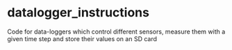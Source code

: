 # datalogger_instructions
Code for data-loggers which control different sensors, measure them with a given time step and store their values on an SD card
